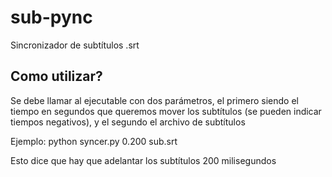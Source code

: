 # sub-pync
Sincronizador de subtítulos .srt

## Como utilizar?
Se debe llamar al ejecutable con dos parámetros, 
el primero siendo el tiempo en segundos que queremos mover los subtítulos (se pueden indicar tiempos negativos), 
y el segundo el archivo de subtítulos

Ejemplo: python syncer.py 0.200 sub.srt

Esto dice que hay que adelantar los subtítulos 200 milisegundos
